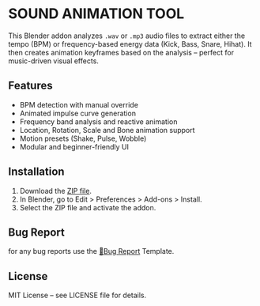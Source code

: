 # SOUND ANIMATION TOOL

This Blender addon analyzes `.wav` or `.mp3` audio files to extract either the tempo (BPM)
or frequency-based energy data (Kick, Bass, Snare, Hihat). It then creates animation keyframes 
based on the analysis – perfect for music-driven visual effects.

## Features
- BPM detection with manual override
- Animated impulse curve generation
- Frequency band analysis and reactive animation
- Location, Rotation, Scale and Bone animation support
- Motion presets (Shake, Pulse, Wobble)
- Modular and beginner-friendly UI

## Installation
1. Download the [ZIP file](https://github.com/MADPLIX/SAT/releases/latest).
2. In Blender, go to Edit > Preferences > Add-ons > Install.
3. Select the ZIP file and activate the addon.

## Bug Report
for any bug reports use the [🐞Bug Report](https://github.com/MADPLIX/SAT/issues) Template.

## License
MIT License – see LICENSE file for details.

